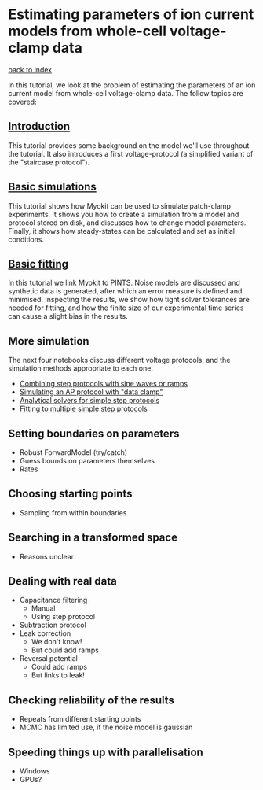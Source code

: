 # Estimating parameters of ion current models from whole-cell voltage-clamp data
[back to index](../README.md)

In this tutorial, we look at the problem of estimating the parameters of an ion current model from whole-cell voltage-clamp data.
The follow topics are covered:

## [Introduction](introduction.ipynb)

This tutorial provides some background on the model we'll use throughout the tutorial.
It also introduces a first voltage-protocol (a simplified variant of the "staircase protocol").

## [Basic simulations](basic-simulations.ipynb)

This tutorial shows how Myokit can be used to simulate patch-clamp experiments.
It shows you how to create a simulation from a model and protocol stored on disk, and discusses how to change model parameters.
Finally, it shows how steady-states can be calculated and set as initial conditions.

## [Basic fitting](basic-fitting.ipynb)

In this tutorial we link Myokit to PINTS.
Noise models are discussed and synthetic data is generated, after which an error measure is defined and minimised.
Inspecting the results, we show how tight solver tolerances are needed for fitting, and how the finite size of our experimental time series can cause a slight bias in the results.

## More simulation

The next four notebooks discuss different voltage protocols, and the simulation methods appropriate to each one.

- [Combining step protocols with sine waves or ramps](more-simulation-1-steps-and-ramps.ipynb)
- [Simulating an AP protocol with "data clamp"](more-simulation-2-data-clamp.ipynb)
- [Analytical solvers for simple step protocols](more-simulation-3-analytic-solvers.ipynb)
- [Fitting to multiple simple step protocols](more-simulation-4-multiple-protocols.ipynb)

## Setting boundaries on parameters
- Robust ForwardModel (try/catch)
- Guess bounds on parameters themselves
- Rates
    
## Choosing starting points
- Sampling from within boundaries

## Searching in a transformed space
- Reasons unclear
  
## Dealing with real data
- Capacitance filtering
    - Manual
    - Using step protocol
- Subtraction protocol
- Leak correction
    - We don't know!
    - But could add ramps
- Reversal potential
    - Could add ramps
    - But links to leak!

## Checking reliability of the results
- Repeats from different starting points
- MCMC has limited use, if the noise model is gaussian

## Speeding things up with parallelisation
- Windows
- GPUs?
